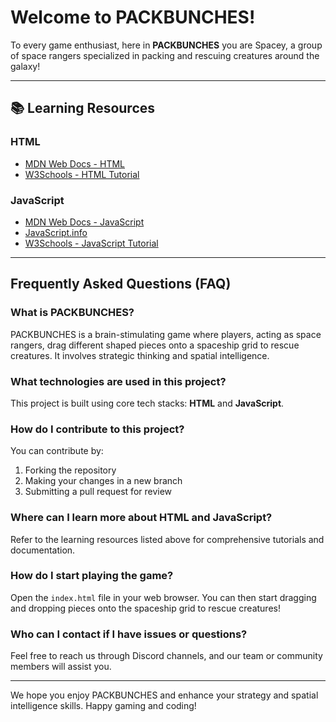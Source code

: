 # Welcome to PACKBUNCHES! 

To every game enthusiast, here in **PACKBUNCHES** you are Spacey, a group of space rangers specialized in packing and rescuing creatures around the galaxy! 

<hr> 

## 📚 Learning Resources

### HTML
- [MDN Web Docs - HTML](https://developer.mozilla.org/en-US/docs/Web/HTML)
- [W3Schools - HTML Tutorial](https://www.w3schools.com/html/)

### JavaScript
- [MDN Web Docs - JavaScript](https://developer.mozilla.org/en-US/docs/Web/JavaScript)
- [JavaScript.info](https://javascript.info/)
- [W3Schools - JavaScript Tutorial](https://www.w3schools.com/js/)

<hr> 

## Frequently Asked Questions (FAQ)

### What is PACKBUNCHES?
PACKBUNCHES is a brain-stimulating game where players, acting as space rangers, drag different shaped pieces onto a spaceship grid to rescue creatures. It involves strategic thinking and spatial intelligence.

### What technologies are used in this project?
This project is built using core tech stacks: **HTML** and **JavaScript**.

### How do I contribute to this project?
You can contribute by:
1. Forking the repository
2. Making your changes in a new branch
3. Submitting a pull request for review

### Where can I learn more about HTML and JavaScript?
Refer to the learning resources listed above for comprehensive tutorials and documentation.

### How do I start playing the game?
Open the `index.html` file in your web browser. You can then start dragging and dropping pieces onto the spaceship grid to rescue creatures!

### Who can I contact if I have issues or questions?
Feel free to reach us through Discord channels, and our team or community members will assist you.

---

We hope you enjoy PACKBUNCHES and enhance your strategy and spatial intelligence skills. Happy gaming and coding! 

